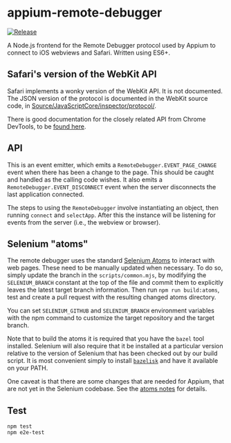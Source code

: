 # appium-remote-debugger

[![Release](https://github.com/appium/appium-remote-debugger/actions/workflows/publish.js.yml/badge.svg?branch=master)](https://github.com/appium/appium-remote-debugger/actions/workflows/publish.js.yml)

A Node.js frontend for the Remote Debugger protocol used by Appium to connect to iOS webviews and Safari. Written using ES6+.

## Safari's version of the WebKit API

Safari implements a wonky version of the WebKit API. It is not documented. The
JSON version of the protocol is documented in the WebKit source code, in
[Source/JavaScriptCore/inspector/protocol/](https://github.com/WebKit/webkit/tree/master/Source/JavaScriptCore/inspector/protocol).

There is good documentation for the closely related API from Chrome DevTools, to
be [found here](https://chromedevtools.github.io/devtools-protocol/).

## API

This is an event emitter, which emits a `RemoteDebugger.EVENT_PAGE_CHANGE` event when there has been a change to the page. This should be caught and handled as the calling code wishes. It also emits a `RemoteDebugger.EVENT_DISCONNECT` event when the server disconnects the last application connected.

The steps to using the `RemoteDebugger` involve instantiating an object, then running `connect` and `selectApp`. After this the instance will be listening for events from the server (i.e., the webview or browser).

## Selenium "atoms"

The remote debugger uses the standard [Selenium Atoms](https://github.com/SeleniumHQ/selenium/tree/master/javascript/atoms)
to interact with web pages. These need to be manually updated when necessary.
To do so, simply update the branch in the `scripts/common.mjs`, by modifying the `SELENIUM_BRANCH`
constant at the top of the file and commit them to explicitly leaves the latest target branch information.
Then run `npm run build:atoms`, test and create a pull request with the resulting changed atoms directory.

You can set `SELENIUM_GITHUB` and `SELENIUM_BRANCH` environment variables with the npm command to
customize the target repository and the target branch.

Note that to build the atoms it is required that you have the `bazel` tool installed. Selenium will
also require that it be installed at a particular version relative to the version of Selenium that
has been checked out by our build script. It is most convenient simply to install
[`bazelisk`](https://github.com/bazelbuild/bazelisk) and have it available on your PATH.

One caveat is that there are some changes that are needed for Appium, that are
not yet in the Selenium codebase. See the [atoms notes](./atoms-notes.md) for
details.

## Test

```
npm test
npm e2e-test
```
